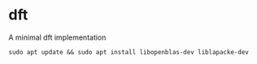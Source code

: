 # dft
A minimal dft implementation

```
sudo apt update && sudo apt install libopenblas-dev liblapacke-dev
```